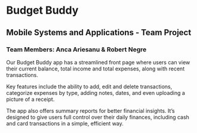 # Budget Buddy
## Mobile Systems and Applications - Team Project
### Team Members: Anca Ariesanu & Robert Negre
Our Budget Buddy app has a streamlined front page where users can view their current balance, total income and total expenses, along with recent transactions. 

Key features include the ability to add, edit and delete transactions, categorize expenses by type, adding notes, dates, and even uploading a picture of a receipt.

The app also offers summary reports for better financial insights. It’s designed to give users full control over their daily finances, including cash and card transactions in a simple, efficient way.
